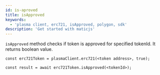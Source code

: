 ```yaml
---
id: is-aproved
title: isApproved
keywords:
  - 'plasma client, erc721, isApproved, polygon, sdk'
description: 'Get started with maticjs'
---
```


`isApproved` method checks if token is approved for specified tokenId. It returns boolean value.

```
const erc721Token = plasmaClient.erc721(<token address>, true);

const result = await erc721Token.isApproved(<tokenId>);

```
